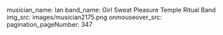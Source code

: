 musician_name: Ian
band_name: Girl Sweat Pleasure Temple Ritual Band
img_src: images/musician2175.png
onmouseover_src: 
pagination_pageNumber: 347